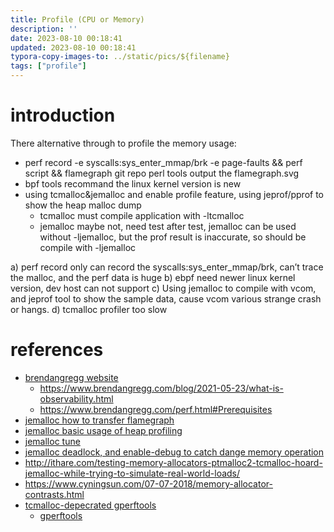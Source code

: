```yaml
---
title: Profile (CPU or Memory)
description: ''
date: 2023-08-10 00:18:41
updated: 2023-08-10 00:18:41
typora-copy-images-to: ../static/pics/${filename}
tags: ["profile"]
---
```


# introduction

There alternative through to profile the memory usage:
- perf record -e syscalls:sys_enter_mmap/brk -e page-faults && perf script && flamegraph git repo perl tools output the flamegraph.svg
- bpf tools recommand the linux kernel version is new
- using tcmalloc&jemalloc and enable profile feature, using jeprof/pprof to show the heap malloc dump
  - tcmalloc must compile application with -ltcmalloc
  - jemalloc maybe not, need test
    after test, jemalloc can be used without -ljemalloc, but the prof result is inaccurate, so should be compile with -ljemalloc

a)	perf record only can record the syscalls:sys_enter_mmap/brk, can’t trace the malloc, and the perf data is huge
b)	ebpf need newer linux kernel version, dev host can not support
c)	Using jemalloc to compile with vcom, and jeprof tool to show the sample data, cause vcom various strange crash or hangs.
d)	tcmalloc profiler too slow

    

# references
- [brendangregg website](https://www.brendangregg.com/)
  - https://www.brendangregg.com/blog/2021-05-23/what-is-observability.html
  - https://www.brendangregg.com/perf.html#Prerequisites
- [jemalloc how to transfer flamegraph](https://zhuanlan.zhihu.com/p/558677729)
- [jemalloc basic usage of heap profiling](https://github.com/jemalloc/jemalloc/wiki/Use-Case%3A-Heap-Profiling)
- [jemalloc tune](http://jemalloc.net/jemalloc.3.html#tuning)
- [jemalloc deadlock, and enable-debug to catch dange memory operation](https://github.com/jemalloc/jemalloc/issues/1318)
- http://ithare.com/testing-memory-allocators-ptmalloc2-tcmalloc-hoard-jemalloc-while-trying-to-simulate-real-world-loads/
- https://www.cyningsun.com/07-07-2018/memory-allocator-contrasts.html
- [tcmalloc-depecrated gperftools](https://github.com/google/tcmalloc/blob/master/docs/gperftools.md)
  - [gperftools](https://gperftools.github.io/gperftools/heapprofile.html)
